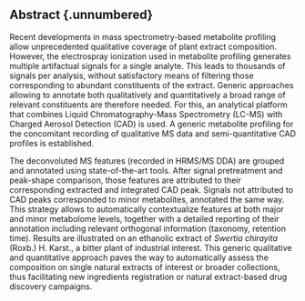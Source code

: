 ## Abstract {.unnumbered}

Recent developments in mass spectrometry-based metabolite profiling allow unprecedented qualitative coverage of plant extract composition.
However, the electrospray ionization used in metabolite profiling generates multiple artifactual signals for a single analyte.
This leads to thousands of signals per analysis, without satisfactory means of filtering those corresponding to abundant constituents of the extract.
Generic approaches allowing to annotate both qualitatively and quantitatively a broad range of relevant constituents are therefore needed.
For this, an analytical platform that combines Liquid Chromatography-Mass Spectrometry (LC-MS) with Charged Aerosol Detection (CAD) is used.
A generic metabolite profiling for the concomitant recording of qualitative MS data and semi-quantitative CAD profiles is established. 

The deconvoluted MS features (recorded in HRMS/MS DDA) are grouped and annotated using state-of-the-art tools.
After signal pretreatment and peak-shape comparison, those features are attributed to their corresponding extracted and integrated CAD peak.
Signals not attributed to CAD peaks corresponded to minor metabolites, annotated the same way.
This strategy allows to automatically contextualize features at both major and minor metabolome levels, together with a detailed reporting of their annotation including relevant orthogonal information (taxonomy, retention time).
Results are illustrated on an ethanolic extract of *Swertia chirayita* (Roxb.) H. Karst., a bitter plant of industrial interest.
This generic qualitative and quantitative approach paves the way to automatically assess the composition on single natural extracts of interest or broader collections, thus facilitating new ingredients registration or natural extract-based drug discovery campaigns.

